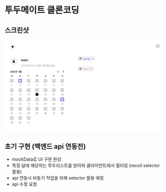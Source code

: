 # 투두메이트 클론코딩

## 스크린샷

<img src="./screen.png">

## 초기 구현 (백엔드 api 연동전)

- mockData로 UI 구현 완성
- 특정 달에 해당하는 투두리스트를 받아와 클라이언트에서 필터링 (recoil selector 활용)
- api 연동시 비동기 작업을 위해 selector 활용 예정
- api 수정 요청
